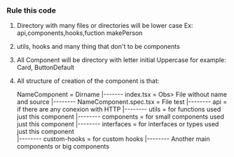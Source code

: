 ### Rule this code

1. Directory with many files or directories will be lower case Ex: api,components,hooks,fuction makePerson
2. utils, hooks and many thing that don't to be components
3. All Component will be directory with letter initial Uppercase for example: Card, ButtonDefault
1. All structure of creation of the component
is that:

    NameComponent = Dirname
        |------- index.tsx = Obs> File without name and source
        |-------- NameComponent.spec.tsx = File test
        |-------- api = if there are any conexion with HTTP
        |-------- utils = for functions used just this component
        |-------- components = for small components used just this component
        |-------- interfaces = for interfaces or types used just this component  
        |-------- custom-hooks = for custom hooks 
        |-------- Another main components or big components 